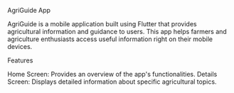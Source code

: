 AgriGuide App

AgriGuide is a mobile application built using Flutter that provides agricultural information and guidance to users. This app helps farmers and agriculture enthusiasts access useful information right on their mobile devices.

Features

Home Screen: Provides an overview of the app's functionalities.
Details Screen: Displays detailed information about specific agricultural topics.
